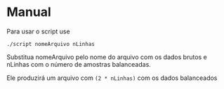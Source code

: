 # Manual

Para usar o script use

```
./script nomeArquivo nLinhas
```

Substitua nomeArquivo pelo nome do arquivo com os dados brutos e nLinhas com o número de amostras balanceadas.

Ele produzirá um arquivo com ``(2 * nLinhas)`` com os dados balanceados

